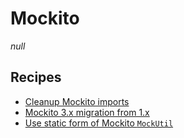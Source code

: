 # Mockito

_null_

## Recipes

* [Cleanup Mockito imports](/reference/recipes/java/testing/mockito/cleanupmockitoimports.md)
* [Mockito 3.x migration from 1.x](/reference/recipes/java/testing/mockito/mockito1to3migration.md)
* [Use static form of Mockito `MockUtil`](/reference/recipes/java/testing/mockito/mockutilstostatic.md)


